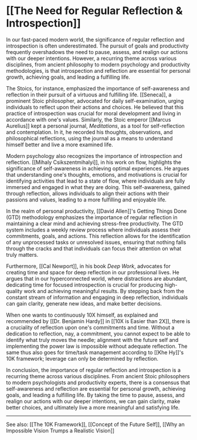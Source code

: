 # [[The Need for Regular Reflection & Introspection]]

In our fast-paced modern world, the significance of regular reflection and introspection is often underestimated. The pursuit of goals and productivity frequently overshadows the need to pause, assess, and realign our actions with our deeper intentions. However, a recurring theme across various disciplines, from ancient philosophy to modern psychology and productivity methodologies, is that introspection and reflection are essential for personal growth, achieving goals, and leading a fulfilling life.

The Stoics, for instance, emphasized the importance of self-awareness and reflection in their pursuit of a virtuous and fulfilling life. [[Seneca]], a prominent Stoic philosopher, advocated for daily self-examination, urging individuals to reflect upon their actions and choices. He believed that this practice of introspection was crucial for moral development and living in accordance with one's values. Similarly, the Stoic emperor [[Marcus Aurelius]] kept a personal journal, _Meditations_, as a tool for self-reflection and contemplation. In it, he recorded his thoughts, observations, and philosophical reflections, using the journal as a means to understand himself better and live a more examined life.

Modern psychology also recognizes the importance of introspection and reflection. [[Mihaly Csikszentmihalyi]], in his work on flow, highlights the significance of self-awareness in achieving optimal experiences. He argues that understanding one's thoughts, emotions, and motivations is crucial for identifying activities that lead to a state of flow, where individuals are fully immersed and engaged in what they are doing. This self-awareness, gained through reflection, allows individuals to align their actions with their passions and values, leading to a more fulfilling and enjoyable life.

In the realm of personal productivity, [[David Allen]]'s Getting Things Done (GTD) methodology emphasizes the importance of regular reflection in maintaining a clear mind and achieving stress-free productivity. The GTD system includes a weekly review process where individuals assess their commitments, goals, and actions. This reflection allows for the identification of any unprocessed tasks or unresolved issues, ensuring that nothing falls through the cracks and that individuals can focus their attention on what truly matters.

Furthermore, [[Cal Newport]], in his book _Deep Work_, advocates for creating time and space for deep reflection in our professional lives. He argues that in our hyperconnected world, where distractions are abundant, dedicating time for focused introspection is crucial for producing high-quality work and achieving meaningful results. By stepping back from the constant stream of information and engaging in deep reflection, individuals can gain clarity, generate new ideas, and make better decisions.

When one wants to continuously 10X himself, as explained and recommended by [[Dr. Benjamin Hardy]] in [[10X is Easier than 2X]], there is a cruciality of reflection upon one's commitments and time. Without a dedication to reflection, nay, a commitment, you cannot expect to be able to identify what truly moves the needle; alignment with the future self and implementing the power law is impossible without adequate reflection. The same thus also goes for time/task management according to [[Khe Hy]]'s 10K framework; leverage can only be determined by reflection.

In conclusion, the importance of regular reflection and introspection is a recurring theme across various disciplines. From ancient Stoic philosophers to modern psychologists and productivity experts, there is a consensus that self-awareness and reflection are essential for personal growth, achieving goals, and leading a fulfilling life. By taking the time to pause, assess, and realign our actions with our deeper intentions, we can gain clarity, make better choices, and ultimately live a more meaningful and satisfying life.

---

See also: [[The 10K Framework]], [[Concept of the Future Self]], [[Why an Impossible Vision Trumps a Realistic Vision]]